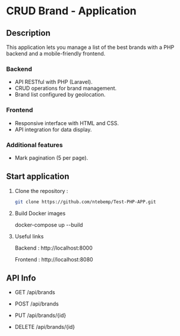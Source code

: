 # CRUD Brand - Application

## Description

This application lets you manage a list of the best brands with a PHP backend and a mobile-friendly frontend.

### Backend
- API RESTful with PHP (Laravel).
- CRUD operations for brand management.
- Brand list configured by geolocation.

### Frontend
- Responsive interface with HTML and CSS.
- API integration for data display.

### Additional features
- Mark pagination (5 per page).

## Start application

1. Clone the repository :
   ```bash
   git clone https://github.com/ntebemp/Test-PHP-APP.git

2. Build Docker images

   docker-compose up --build 

3. Useful links

   Backend : http://localhost:8000

   Frontend : http://localhost:8080 

## API Info

- GET /api/brands

- POST /api/brands

- PUT /api/brands/{id}

- DELETE /api/brands/{id}